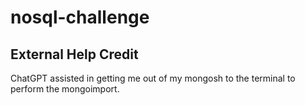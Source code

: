 # nosql-challenge

## External Help Credit
ChatGPT assisted in getting me out of my mongosh to the terminal to perform the mongoimport.